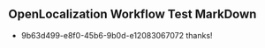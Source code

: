 ## OpenLocalization Workflow Test MarkDown
* 9b63d499-e8f0-45b6-9b0d-e12083067072 
thanks!<!--HONumber=Mar16_HO4-->
